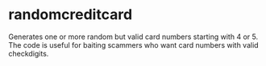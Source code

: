 # randomcreditcard
Generates one or more random but valid card numbers starting with 4 or 5.
The code is useful for baiting scammers who want card numbers with valid checkdigits.
